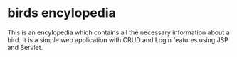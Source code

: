 # birds encylopedia
This is an encylopedia which contains all the necessary information about a bird.
It is a simple web application with CRUD and Login features using JSP and Servlet.

